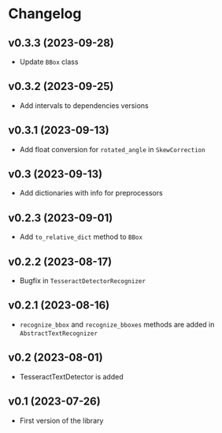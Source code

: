 Changelog
=========

v0.3.3 (2023-09-28)
-------------------
* Update `BBox` class

v0.3.2 (2023-09-25)
-------------------
* Add intervals to dependencies versions

v0.3.1 (2023-09-13)
-------------------
* Add float conversion for `rotated_angle` in `SkewCorrection`

v0.3 (2023-09-13)
-------------------
* Add dictionaries with info for preprocessors

v0.2.3 (2023-09-01)
-------------------
* Add `to_relative_dict` method to `BBox`

v0.2.2 (2023-08-17)
-------------------
* Bugfix in `TesseractDetectorRecognizer`

v0.2.1 (2023-08-16)
-------------------
* `recognize_bbox` and `recognize_bboxes` methods are added in `AbstractTextRecognizer`

v0.2 (2023-08-01)
-------------------
* TesseractTextDetector is added 

v0.1 (2023-07-26)
-------------------
* First version of the library
